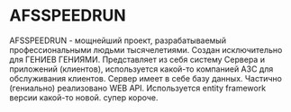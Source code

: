 # AFSSPEEDRUN
AFSSPEEDRUN - мощнейший проект, разрабатываемый профессиональными людьми тысячелетиями. Создан исключительно для ГЕНИЕВ ГЕНИЯМИ. 
Представляет из себя систему Сервера и приложений (клиентов), используется какой-то компанией АЗС для обслуживания клиентов.
Сервер имеет в себе базу данных. Частично (гениально) реализовано WEB API. Используется entity framework версии какой-то новой. супер короче. 
